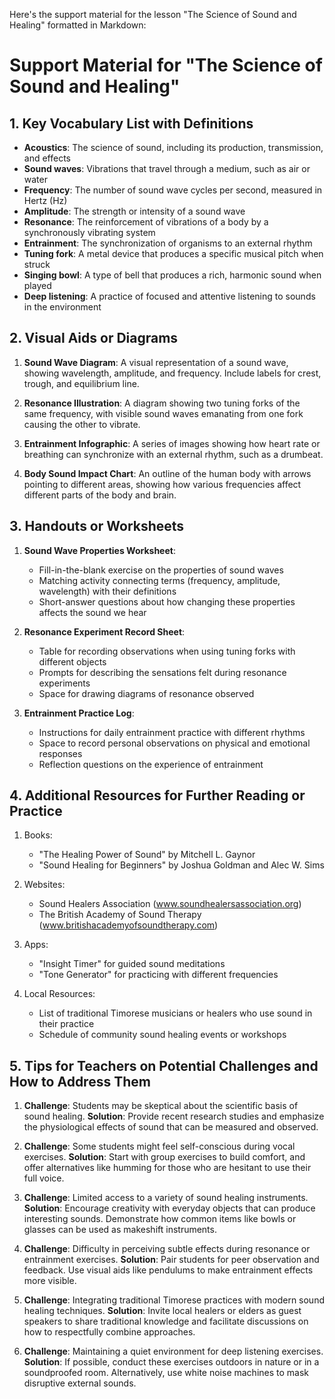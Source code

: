 Here's the support material for the lesson "The Science of Sound and Healing" formatted in Markdown:

# Support Material for "The Science of Sound and Healing"

## 1. Key Vocabulary List with Definitions

- **Acoustics**: The science of sound, including its production, transmission, and effects
- **Sound waves**: Vibrations that travel through a medium, such as air or water
- **Frequency**: The number of sound wave cycles per second, measured in Hertz (Hz)
- **Amplitude**: The strength or intensity of a sound wave
- **Resonance**: The reinforcement of vibrations of a body by a synchronously vibrating system
- **Entrainment**: The synchronization of organisms to an external rhythm
- **Tuning fork**: A metal device that produces a specific musical pitch when struck
- **Singing bowl**: A type of bell that produces a rich, harmonic sound when played
- **Deep listening**: A practice of focused and attentive listening to sounds in the environment

## 2. Visual Aids or Diagrams

1. **Sound Wave Diagram**: A visual representation of a sound wave, showing wavelength, amplitude, and frequency. Include labels for crest, trough, and equilibrium line.

2. **Resonance Illustration**: A diagram showing two tuning forks of the same frequency, with visible sound waves emanating from one fork causing the other to vibrate.

3. **Entrainment Infographic**: A series of images showing how heart rate or breathing can synchronize with an external rhythm, such as a drumbeat.

4. **Body Sound Impact Chart**: An outline of the human body with arrows pointing to different areas, showing how various frequencies affect different parts of the body and brain.

## 3. Handouts or Worksheets

1. **Sound Wave Properties Worksheet**: 
   - Fill-in-the-blank exercise on the properties of sound waves
   - Matching activity connecting terms (frequency, amplitude, wavelength) with their definitions
   - Short-answer questions about how changing these properties affects the sound we hear

2. **Resonance Experiment Record Sheet**:
   - Table for recording observations when using tuning forks with different objects
   - Prompts for describing the sensations felt during resonance experiments
   - Space for drawing diagrams of resonance observed

3. **Entrainment Practice Log**:
   - Instructions for daily entrainment practice with different rhythms
   - Space to record personal observations on physical and emotional responses
   - Reflection questions on the experience of entrainment

## 4. Additional Resources for Further Reading or Practice

1. Books:
   - "The Healing Power of Sound" by Mitchell L. Gaynor
   - "Sound Healing for Beginners" by Joshua Goldman and Alec W. Sims

2. Websites:
   - Sound Healers Association (www.soundhealersassociation.org)
   - The British Academy of Sound Therapy (www.britishacademyofsoundtherapy.com)

3. Apps:
   - "Insight Timer" for guided sound meditations
   - "Tone Generator" for practicing with different frequencies

4. Local Resources:
   - List of traditional Timorese musicians or healers who use sound in their practice
   - Schedule of community sound healing events or workshops

## 5. Tips for Teachers on Potential Challenges and How to Address Them

1. **Challenge**: Students may be skeptical about the scientific basis of sound healing.
   **Solution**: Provide recent research studies and emphasize the physiological effects of sound that can be measured and observed.

2. **Challenge**: Some students might feel self-conscious during vocal exercises.
   **Solution**: Start with group exercises to build comfort, and offer alternatives like humming for those who are hesitant to use their full voice.

3. **Challenge**: Limited access to a variety of sound healing instruments.
   **Solution**: Encourage creativity with everyday objects that can produce interesting sounds. Demonstrate how common items like bowls or glasses can be used as makeshift instruments.

4. **Challenge**: Difficulty in perceiving subtle effects during resonance or entrainment exercises.
   **Solution**: Pair students for peer observation and feedback. Use visual aids like pendulums to make entrainment effects more visible.

5. **Challenge**: Integrating traditional Timorese practices with modern sound healing techniques.
   **Solution**: Invite local healers or elders as guest speakers to share traditional knowledge and facilitate discussions on how to respectfully combine approaches.

6. **Challenge**: Maintaining a quiet environment for deep listening exercises.
   **Solution**: If possible, conduct these exercises outdoors in nature or in a soundproofed room. Alternatively, use white noise machines to mask disruptive external sounds.